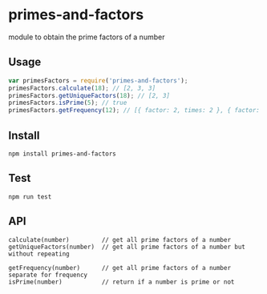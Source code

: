 # primes-and-factors
module to obtain the prime factors of a number

## Usage
``` js
var primesFactors = require('primes-and-factors');
primesFactors.calculate(18); // [2, 3, 3]
primesFactors.getUniqueFactors(18); // [2, 3]
primesFactors.isPrime(5); // true
primesFactors.getFrequency(12); // [{ factor: 2, times: 2 }, { factor: 3, times: 1 }],
```
## Install
    npm install primes-and-factors

## Test
    npm run test

## API
    calculate(number)         // get all prime factors of a number
    getUniqueFactors(number)  // get all prime factors of a number but without repeating

    getFrequency(number)      // get all prime factors of a number separate for frequency
    isPrime(number)           // return if a number is prime or not
